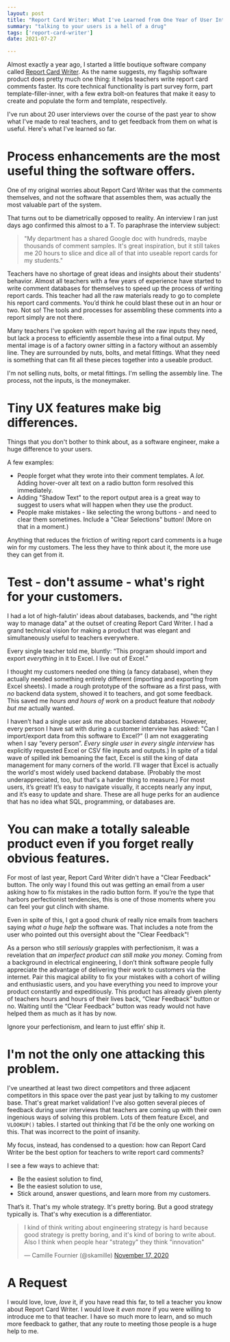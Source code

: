 ```yaml
---
layout: post
title: "Report Card Writer: What I've Learned from One Year of User Interviews and Customer Feedback"
summary: "talking to your users is a hell of a drug"
tags: ['report-card-writer']
date: 2021-07-27

---
```


Almost exactly a year ago, I started a little boutique software company called [Report Card Writer](https://www.reportcardwriter.com?utm_source=cushychicken.github.io&utm_medium=blog-post-2021-07-27). As the name suggests, my flagship software product does pretty much one thing: it helps teachers write report card comments faster. Its core technical functionality is part survey form, part template-filler-inner, with a few extra bolt-on features that make it easy to create and populate the form and template, respectively. 

I've run about 20 user interviews over the course of the past year to show what I've made to real teachers, and to get feedback from them on what is useful. Here's what I've learned so far. 

# Process enhancements are the most useful thing the software offers.

One of my original worries about Report Card Writer was that the comments themselves, and not the software that assembles them, was actually the most valuable part of the system. 

That turns out to be diametrically opposed to reality. An interview I ran just days ago confirmed this almost to a T. To paraphrase the interview subject:

> "My department has a shared Google doc with hundreds, maybe thousands of comment samples. It's great inspiration, but it still takes me 20 hours to slice and dice all of that into useable report cards for my students." 

Teachers have no shortage of great ideas and insights about their students' behavior. Almost all teachers with a few years of experience have started to write comment databases for themselves to speed up the process of writing report cards. This teacher had all the raw materials ready to go to complete his report card comments. You’d think he could blast these out in an hour or two. Not so! The tools and processes for assembling these comments into a report simply are not there. 

Many teachers I've spoken with report having all the raw inputs they need, but lack a process to efficiently assemble these into a final output. My mental image is of a factory owner sitting in a factory without an assembly line. They are surrounded by nuts, bolts, and metal fittings. What they need is something that can fit all these pieces together into a useable product. 

I'm not selling nuts, bolts, or metal fittings. I'm selling the assembly line. The process, not the inputs, is the moneymaker. 

# Tiny UX features make big differences.

Things that you don't bother to think about, as a software engineer, make a huge difference to your users. 

A few examples:

* People forget what they wrote into their comment templates. A *lot.* Adding hover-over alt text on a radio button form resolved this immediately. 
* Adding "Shadow Text" to the report output area is a great way to suggest to users what will happen when they use the product. 
* People make mistakes - like selecting the wrong buttons - and need to clear them sometimes. Include a "Clear Selections" button! (More on that in a moment.)

Anything that reduces the friction of writing report card comments is a huge win for my customers. The less they have to think about it, the more use they can get from it. 

# Test - don't assume - what's right for your customers.

I had a lot of high-falutin' ideas about databases, backends, and "the right way to manage data" at the outset of creating Report Card Writer. I had a grand technical vision for making a product that was elegant and simultaneously useful to teachers everywhere. 

Every single teacher told me, bluntly: “This program should import and export *everything* in it to Excel. I live out of Excel.” 

I thought my customers needed one thing (a fancy database), when they actually needed something entirely different (importing and exporting from Excel sheets). I made a rough prototype of the software as a first pass, with *no* backend data system, showed it to teachers, and got some feedback. This saved me *hours and hours of work* on a product feature that *nobody but me* actually wanted. 

I haven’t had a single user ask me about backend databases. However, every person I have sat with during a customer interview has asked: "Can I import/export data from this software to Excel?” (I am not exaggerating when I say “every person”. *Every single user* in *every single interview* has explicitly requested Excel or CSV file inputs and outputs.) In spite of a tidal wave of spilled ink bemoaning the fact, Excel is still the king of data management for many corners of the world. I'll wager that Excel is actually the world's most widely used backend database. (Probably the most underappreciated, too, but that's a harder thing to measure.) For most users, it’s great! It’s easy to navigate visually, it accepts nearly any input, and it’s easy to update and share. These are all huge perks for an audience that has no idea what SQL, programming, or databases are. 

# You can make a totally saleable product even if you forget really obvious features.

For most of last year, Report Card Writer didn't have a "Clear Feedback" button. The only way I found this out was getting an email from a user asking how to fix mistakes in the radio button form. If you’re the type that harbors perfectionist tendencies, this is one of those moments where you can feel your gut clinch with shame. 

Even in spite of this, I got a good chunk of really nice emails from teachers saying *what a huge help* the software was. That includes a note from the user who pointed out this oversight about the "Clear Feedback"! 

As a person who still *seriously* grapples with perfectionism, it was a revelation that *an imperfect product can still make you money.* Coming from a background in electrical engineering, I don’t think software people fully appreciate the advantage of delivering their work to customers via the internet. Pair this magical ability to fix your mistakes with a cohort of willing and enthusiastic users, and you have everything you need to improve your product constantly and expeditiously. 
This product has already given plenty of teachers hours and hours of their lives back, “Clear Feedback” button or no. Waiting until the “Clear Feedback” button was ready would not have helped them as much as it has by now. 

Ignore your perfectionism, and learn to just effin’ ship it.

# I'm not the only one attacking this problem.
I've unearthed at least two direct competitors and three adjacent competitors in this space over the past year just by talking to my customer base. That's great market validation! I've also gotten several pieces of feedback during user interviews that teachers are coming up with their own ingenious ways of solving this problem. Lots of them feature Excel, and `VLOOKUP()` tables. 
I started out thinking that I’d be the only one working on this. That was incorrect to the point of insanity. 

My focus, instead, has condensed to a question: how can Report Card Writer be the best option for teachers to write report card comments? 

I see a few ways to achieve that:

* Be the easiest solution to find,
* Be the easiest solution to use,
* Stick around, answer questions, and learn more from my customers. 

That’s it. That's my whole strategy. It's pretty boring. But a good strategy typically is. That's why execution is a differentiator. 

<blockquote class="twitter-tweet"><p lang="en" dir="ltr">I kind of think writing about engineering strategy is hard because good strategy is pretty boring, and it&#39;s kind of boring to write about. Also I think when people hear &quot;strategy&quot; they think &quot;innovation&quot;</p>&mdash; Camille Fournier (@skamille) <a href="https://twitter.com/skamille/status/1328763503973429250?ref_src=twsrc%5Etfw">November 17, 2020</a></blockquote> <script async src="https://platform.twitter.com/widgets.js" charset="utf-8"></script>

# A Request

I would love, love, *love* it, if you have read this far, to tell a teacher you know about Report Card Writer. I would love it *even more* if you were willing to introduce me to that teacher. I have so much more to learn, and so much more feedback to gather, that any route to meeting those people is a huge help to me.  

